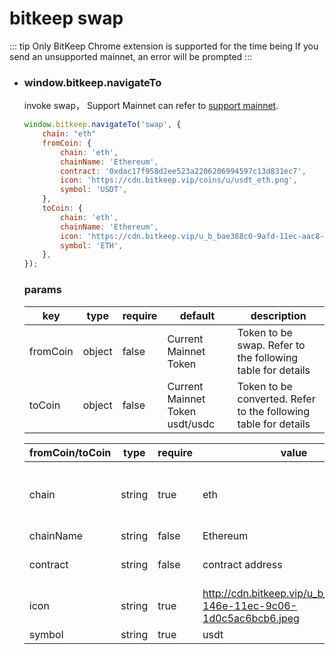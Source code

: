 # bitkeep swap

::: tip
Only BitKeep Chrome extension is supported for the time being
If you send an unsupported mainnet, an error will be prompted
:::


- ### window.bitkeep.navigateTo

  invoke swap， Support Mainnet can refer to [support mainnet](/swapchainList.json).

  ```javascript
  window.bitkeep.navigateTo('swap', {
      chain: "eth"
      fromCoin: {
          chain: 'eth',
          chainName: 'Ethereum',
          contract: '0xdac17f958d2ee523a2206206994597c13d831ec7',
          icon: 'https://cdn.bitkeep.vip/coins/u/usdt_eth.png',
          symbol: 'USDT',
      },
      toCoin: {
          chain: 'eth',
          chainName: 'Ethereum',
          icon: 'https://cdn.bitkeep.vip/u_b_bae388c0-9afd-11ec-aac8-bf8a172584ab.png',
          symbol: 'ETH',
      },
  });

  ```

  ### params

  | key      | type   | require | default                         | description                                                     |
  | -------- | ------ | ------- | ------------------------------- | --------------------------------------------------------------- |
  | fromCoin | object | false   | Current Mainnet Token           | Token to be swap. Refer to the following table for details      |
  | toCoin   | object | false   | Current Mainnet Token usdt/usdc | Token to be converted. Refer to the following table for details |

  | fromCoin/toCoin | type   | require | value                                                                | description                                                           |
  | --------------- | ------ | ------- | -------------------------------------------------------------------- | --------------------------------------------------------------------- |
  | chain           | string | true    | eth                                                                  | "eth" =="Ethereum" Mainnet name [reference json](/swapchainList.json) |
  | chainName       | string | false   | Ethereum                                                             | Mainnet name                                                          |
  | contract        | string | false   | contract address                                                     | token contract address                                                |
  | icon            | string | true    | http://cdn.bitkeep.vip/u_b_81d12c10-146e-11ec-9c06-1d0c5ac6bcb6.jpeg | token icon                                                            |
  | symbol          | string | true    | usdt                                                                 | token name                                                            |
